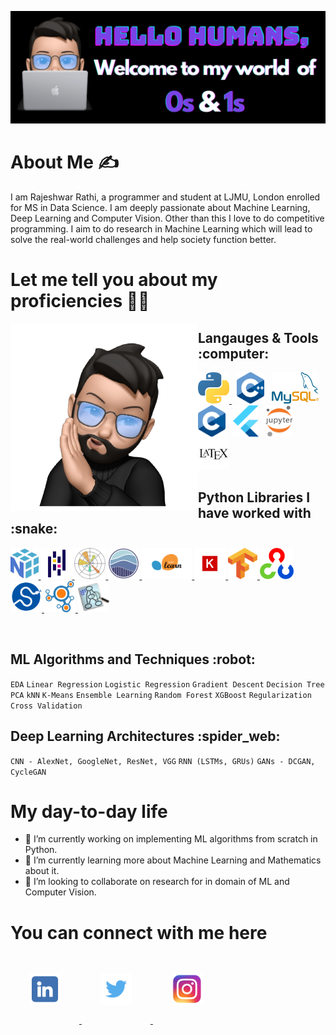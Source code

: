 ![](https://github.com/rajrathi/rajrathi/blob/main/banner.png)

# About Me :writing_hand:

I am Rajeshwar Rathi, a programmer and student at LJMU, London enrolled for MS in Data Science. I am deeply passionate about Machine Learning, Deep Learning and Computer Vision. Other than this I love to do competitive programming. I aim to do research in Machine Learning which will lead to solve the real-world challenges and help society function better.

# Let me tell you about my proficiencies :technologist:
<img src="https://github.com/rajrathi/rajrathi/blob/main/img1.png" height="300" width = "300" align="left">
<h2> Langauges & Tools :computer: </h2>
<p>
  <a href="https://www.python.org/doc">
  <img src="https://github.com/rajrathi/rajrathi/blob/main/images/py.png" height="50"> </a> &nbsp;
  <a href="https://isocpp.org/">
  <img src="https://github.com/rajrathi/rajrathi/blob/main/images/cpp.png" height="50" ></a> &nbsp;
  <a href="https://dev.mysql.com/doc/">
  <img src="https://github.com/rajrathi/rajrathi/blob/main/images/mysql.png" height="50" ></a> &nbsp;
  <img src="https://github.com/rajrathi/rajrathi/blob/main/images/c.png" height="50"> &nbsp;
  <a href="https://docs.flutter.dev/">
  <img src="https://github.com/rajrathi/rajrathi/blob/main/images/flutter.png" height="50"></a> &nbsp;
  <a href="https://jupyter.org/">
  <img src="https://github.com/rajrathi/rajrathi/blob/main/images/jupyter.png" height="50"></a> &nbsp;
  <a href="https://www.latex-project.org/help/documentation/">
  <img src="https://github.com/rajrathi/rajrathi/blob/main/images/latex.png" height="50"></a>
</p>
<h2> Python Libraries I have worked with :snake: </h2>
<p>
  <a href="https://numpy.org/doc/stable/">
  <img src="https://github.com/rajrathi/rajrathi/blob/main/images/np.png" height="50"> </a>
  <a href="https://pandas.pydata.org/docs/">
  <img src="https://github.com/rajrathi/rajrathi/blob/main/images/pd.png" height="50"> </a>
  <a href="https://matplotlib.org/stable/users/index.html">
  <img src="https://github.com/rajrathi/rajrathi/blob/main/images/matplot.png" height="50"> </a>
  <a href="https://seaborn.pydata.org/tutorial.html">
  <img src="https://github.com/rajrathi/rajrathi/blob/main/images/sns.png" height="50"> </a>
  <a href="https://scikit-learn.org/stable/">
  <img src="https://github.com/rajrathi/rajrathi/blob/main/images/sklearn.png" height="50"> </a>
  <a href="https://keras.io/guides/">
  <img src="https://github.com/rajrathi/rajrathi/blob/main/images/keras.png" height="50"> </a>
  <a href="https://www.tensorflow.org/guide">
  <img src="https://github.com/rajrathi/rajrathi/blob/main/images/tf.png" height="50"> </a>
  <a href="https://opencv.org/">
  <img src="https://github.com/rajrathi/rajrathi/blob/main/images/opencv.png" height="50"> </a>
  <a href="https://docs.scipy.org/doc/scipy/">
  <img src="https://github.com/rajrathi/rajrathi/blob/main/images/scipy.png" height="50"> </a>
  <a href="https://networkx.org/documentation/stable/tutorial.html">
  <img src="https://github.com/rajrathi/rajrathi/blob/main/images/nx.png" height="50"> </a>
  <a href="https://www.graphviz.org/">
  <img src="https://github.com/rajrathi/rajrathi/blob/main/images/graphviz.png" height="50"> </a>
</p>
<br>
<h2> ML Algorithms and Techniques :robot: </h2>
  <code>EDA</code> <code>Linear Regression</code> <code>Logistic Regression</code> <code>Gradient Descent</code> <code>Decision Tree</code> <code>PCA</code> <code>kNN</code> <code>K-Means</code>  <code>Ensemble Learning</code> <code>Random Forest</code> <code>XGBoost</code> <code>Regularization</code> <code>Cross Validation</code>
<h2> Deep Learning Architectures :spider_web: </h2>
<code>CNN - AlexNet, GoogleNet, ResNet, VGG</code> <code>RNN (LSTMs, GRUs)</code> <code>GANs - DCGAN, CycleGAN</code> 

# My day-to-day life
- 🔭 I’m currently working on implementing ML algorithms from scratch in Python.
- 🌱 I’m currently learning more about Machine Learning and Mathematics about it.
- 👯 I’m looking to collaborate on research for in domain of ML and Computer Vision.

# You can connect with me here
<p>
  <a href="https://www.linkedin.com/in/rajeshwarrathi/">
  <img src="https://github.com/rajrathi/rajrathi/blob/main/images/likedin.png" height="50" style="padding: 30px;"> </a>
  <a href="https://twitter.com/raj_rathi11">
  <img src="https://github.com/rajrathi/rajrathi/blob/main/images/twitter.png" height="50" style="padding: 30px;"> </a>
  <a href="https://www.instagram.com/raj.r.rathi/">
  <img src="https://github.com/rajrathi/rajrathi/blob/main/images/ig.png" height="50" style="padding: 30px;"> </a>
</p>



